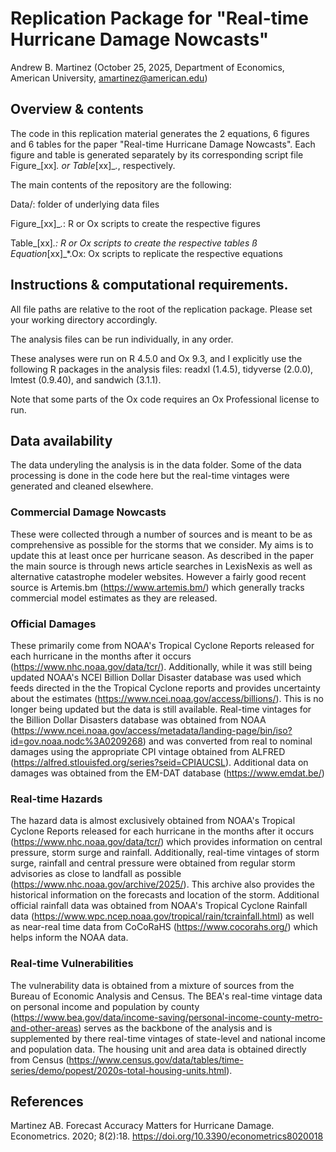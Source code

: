# Replication Package for "Real-time Hurricane Damage Nowcasts"
Andrew B. Martinez (October 25, 2025, Department of Economics, American University, amartinez@american.edu)

## Overview & contents

The code in this replication material generates the 2 equations, 6 figures and 6 tables for the paper "Real-time Hurricane Damage Nowcasts". Each figure and table is generated separately by its corresponding script file Figure_[xx]_*.* or Table_[xx]_*.*, respectively.

The main contents of the repository are the following:

Data/: folder of underlying data files

Figure_[xx]_*.*: R or Ox scripts to create the respective figures

Table_[xx]_*.*: R or Ox scripts to create the respective tables
ß
Equation_[xx]_*.Ox: Ox scripts to replicate the respective equations


## Instructions & computational requirements.
All file paths are relative to the root of the replication package. Please set your working directory accordingly.

The analysis files can be run individually, in any order.

These analyses were run on R 4.5.0 and Ox 9.3, and I explicitly use the following R packages in the analysis files: readxl (1.4.5), tidyverse (2.0.0), lmtest (0.9.40), and sandwich (3.1.1).

Note that some parts of the Ox code requires an Ox Professional license to run. 

## Data availability 

The data underyling the analysis is in the data folder. Some of the data processing is done in the code here but the real-time vintages were generated  and cleaned elsewhere.

### Commercial Damage Nowcasts

These were collected through a number of sources and is meant to be as comprehensive as possible for the storms that we consider. My aims is to update this at least once per hurricane season. As described in the paper the main source is through news article searches in LexisNexis as well as alternative catastrophe modeler websites. However a fairly good recent source is Artemis.bm (https://www.artemis.bm/) which generally tracks commercial model estimates as they are released. 

### Official Damages

These primarily come from NOAA's Tropical Cyclone Reports released for each hurricane in the months after it occurs (https://www.nhc.noaa.gov/data/tcr/). Additionally, while it was still being updated NOAA's NCEI Billion Dollar Disaster database was used which feeds directed in the the Tropical Cyclone reports and provides uncertainty about the estimates (https://www.ncei.noaa.gov/access/billions/). This is no longer being updated but the data is still available. Real-time vintages for the Billion Dollar Disasters database was obtained from NOAA (https://www.ncei.noaa.gov/access/metadata/landing-page/bin/iso?id=gov.noaa.nodc%3A0209268) and was converted from real to nominal damages using the appropriate CPI vintage obtained from ALFRED (https://alfred.stlouisfed.org/series?seid=CPIAUCSL). Additional data on damages was obtained from the EM-DAT database (https://www.emdat.be/)

### Real-time Hazards 

The hazard data is almost exclusively obtained from  NOAA's Tropical Cyclone Reports released for each hurricane in the months after it occurs (https://www.nhc.noaa.gov/data/tcr/) which provides information on central pressure, storm surge and rainfall. Additionally, real-time vintages of storm surge, rainfall and central pressure were obtained from regular storm advisories as close to landfall as possible (https://www.nhc.noaa.gov/archive/2025/). This archive also provides the historical information on the forecasts and location of the storm. Additional official rainfall data was obtained from NOAA's Tropical Cyclone Rainfall data (https://www.wpc.ncep.noaa.gov/tropical/rain/tcrainfall.html) as well as near-real time data from CoCoRaHS (https://www.cocorahs.org/) which helps inform the NOAA data.

### Real-time Vulnerabilities

The vulnerability data is obtained from a mixture of sources from the Bureau of Economic Analysis and Census. The BEA's real-time vintage data on personal income and population by county (https://www.bea.gov/data/income-saving/personal-income-county-metro-and-other-areas) serves as the backbone of the analysis and is supplemented by there real-time vintages of state-level and national income and population data. The housing unit and area data is obtained directly from Census (https://www.census.gov/data/tables/time-series/demo/popest/2020s-total-housing-units.html).

## References

Martinez AB. Forecast Accuracy Matters for Hurricane Damage. Econometrics. 2020; 8(2):18. https://doi.org/10.3390/econometrics8020018


